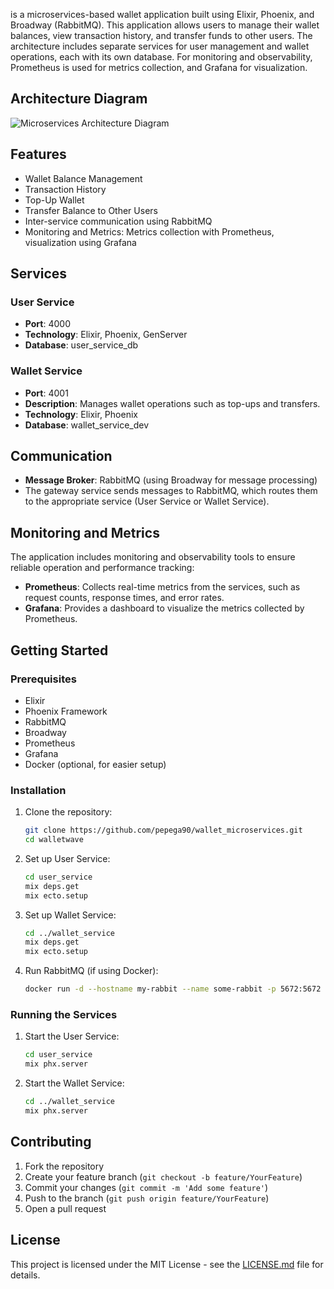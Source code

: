 is a microservices-based wallet application built using Elixir, Phoenix, and Broadway (RabbitMQ). This application allows users to manage their wallet balances, view transaction history, and transfer funds to other users. The architecture includes separate services for user management and wallet operations, each with its own database. For monitoring and observability, Prometheus is used for metrics collection, and Grafana for visualization.

## Architecture Diagram

![Microservices Architecture Diagram](https://github.com/pepega90/wallet_microservices/blob/main/diag.png)

## Features

- Wallet Balance Management
- Transaction History
- Top-Up Wallet
- Transfer Balance to Other Users
- Inter-service communication using RabbitMQ
- Monitoring and Metrics: Metrics collection with Prometheus, visualization using Grafana

## Services

### User Service
- **Port**: 4000
- **Technology**: Elixir, Phoenix, GenServer
- **Database**: user_service_db

### Wallet Service
- **Port**: 4001
- **Description**: Manages wallet operations such as top-ups and transfers.
- **Technology**: Elixir, Phoenix
- **Database**: wallet_service_dev

## Communication

- **Message Broker**: RabbitMQ (using Broadway for message processing)
- The gateway service sends messages to RabbitMQ, which routes them to the appropriate service (User Service or Wallet Service).

## Monitoring and Metrics
The application includes monitoring and observability tools to ensure reliable operation and performance tracking:

- **Prometheus**: Collects real-time metrics from the services, such as request counts, response times, and error rates.
- **Grafana**: Provides a dashboard to visualize the metrics collected by Prometheus.

## Getting Started

### Prerequisites

- Elixir
- Phoenix Framework
- RabbitMQ
- Broadway
- Prometheus
- Grafana
- Docker (optional, for easier setup)

### Installation

1. Clone the repository:
    ```bash
    git clone https://github.com/pepega90/wallet_microservices.git
    cd walletwave
    ```

2. Set up User Service:
    ```bash
    cd user_service
    mix deps.get
    mix ecto.setup
    ```

3. Set up Wallet Service:
    ```bash
    cd ../wallet_service
    mix deps.get
    mix ecto.setup
    ```

4. Run RabbitMQ (if using Docker):
    ```bash
    docker run -d --hostname my-rabbit --name some-rabbit -p 5672:5672 -p 15672:15672 rabbitmq:3-management
    ```

### Running the Services

1. Start the User Service:
    ```bash
    cd user_service
    mix phx.server
    ```

2. Start the Wallet Service:
    ```bash
    cd ../wallet_service
    mix phx.server
    ```

## Contributing

1. Fork the repository
2. Create your feature branch (`git checkout -b feature/YourFeature`)
3. Commit your changes (`git commit -m 'Add some feature'`)
4. Push to the branch (`git push origin feature/YourFeature`)
5. Open a pull request

## License

This project is licensed under the MIT License - see the [LICENSE.md](LICENSE.md) file for details.
